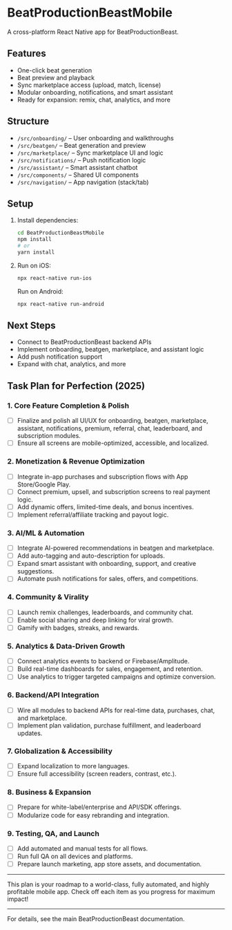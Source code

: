 # BeatProductionBeastMobile

A cross-platform React Native app for BeatProductionBeast.

## Features
- One-click beat generation
- Beat preview and playback
- Sync marketplace access (upload, match, license)
- Modular onboarding, notifications, and smart assistant
- Ready for expansion: remix, chat, analytics, and more

## Structure
- `/src/onboarding/` – User onboarding and walkthroughs
- `/src/beatgen/` – Beat generation and preview
- `/src/marketplace/` – Sync marketplace UI and logic
- `/src/notifications/` – Push notification logic
- `/src/assistant/` – Smart assistant chatbot
- `/src/components/` – Shared UI components
- `/src/navigation/` – App navigation (stack/tab)

## Setup
1. Install dependencies:
   ```bash
   cd BeatProductionBeastMobile
   npm install
   # or
   yarn install
   ```
2. Run on iOS:
   ```bash
   npx react-native run-ios
   ```
   Run on Android:
   ```bash
   npx react-native run-android
   ```

## Next Steps
- Connect to BeatProductionBeast backend APIs
- Implement onboarding, beatgen, marketplace, and assistant logic
- Add push notification support
- Expand with chat, analytics, and more

## Task Plan for Perfection (2025)

### 1. Core Feature Completion & Polish
- [ ] Finalize and polish all UI/UX for onboarding, beatgen, marketplace, assistant, notifications, premium, referral, chat, leaderboard, and subscription modules.
- [ ] Ensure all screens are mobile-optimized, accessible, and localized.

### 2. Monetization & Revenue Optimization
- [ ] Integrate in-app purchases and subscription flows with App Store/Google Play.
- [ ] Connect premium, upsell, and subscription screens to real payment logic.
- [ ] Add dynamic offers, limited-time deals, and bonus incentives.
- [ ] Implement referral/affiliate tracking and payout logic.

### 3. AI/ML & Automation
- [ ] Integrate AI-powered recommendations in beatgen and marketplace.
- [ ] Add auto-tagging and auto-description for uploads.
- [ ] Expand smart assistant with onboarding, support, and creative suggestions.
- [ ] Automate push notifications for sales, offers, and competitions.

### 4. Community & Virality
- [ ] Launch remix challenges, leaderboards, and community chat.
- [ ] Enable social sharing and deep linking for viral growth.
- [ ] Gamify with badges, streaks, and rewards.

### 5. Analytics & Data-Driven Growth
- [ ] Connect analytics events to backend or Firebase/Amplitude.
- [ ] Build real-time dashboards for sales, engagement, and retention.
- [ ] Use analytics to trigger targeted campaigns and optimize conversion.

### 6. Backend/API Integration
- [ ] Wire all modules to backend APIs for real-time data, purchases, chat, and marketplace.
- [ ] Implement plan validation, purchase fulfillment, and leaderboard updates.

### 7. Globalization & Accessibility
- [ ] Expand localization to more languages.
- [ ] Ensure full accessibility (screen readers, contrast, etc.).

### 8. Business & Expansion
- [ ] Prepare for white-label/enterprise and API/SDK offerings.
- [ ] Modularize code for easy rebranding and integration.

### 9. Testing, QA, and Launch
- [ ] Add automated and manual tests for all flows.
- [ ] Run full QA on all devices and platforms.
- [ ] Prepare launch marketing, app store assets, and documentation.

---

This plan is your roadmap to a world-class, fully automated, and highly profitable mobile app. Check off each item as you progress for maximum impact!

---
For details, see the main BeatProductionBeast documentation.
